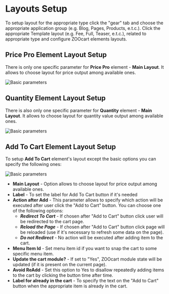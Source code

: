 # Layouts Setup

To setup layout for the appropriate type click the "gear" tab and choose the appropriate application group (e.g. Blog, Pages, Products, e.t.c.).
Click the appropriate Template layout (e.g. Fee, Full, Teaser, e.t.c.), related to appropriate type and configure ZOOcart elements layouts.

## Price Pro Element Layout Setup

There is only one specific parameter for **Price Pro** element - **Main Layout**. It allows to choose layout for price output among available ones.

![Basic parameters](/images/zc23.png)

## Quantity Element Layout Setup

There is also only one specific parameter for **Quantity** element - **Main Layout**. It allows to choose layout for quantity value output among available ones.

![Basic parameters](/images/zc23.png)

## Add To Cart Element Layout Setup

To setup **Add To Cart** element's layout except the basic options you can specify the following ones:

![Basic parameters](/images/zc24.png)

- **Main Layout** - Option allows to choose layout for price output among available ones.
- **Label** - To set the label for Add To Cart button if it's needed
- **Action after Add** - This parameter allows to specify which action will be executed after user click the "Add to Cart" button. You can choose one of the following options:
	- ***Redirect To Cart*** - If chosen after "Add to Cart" button click user will be redirected to the cart page.
	- ***Reload the Page*** - If chosen after "Add to Cart" button click page will be reloaded (use if it's necessary to refresh some data on the page).
	- ***Do not Redirect*** - No action will be executed after adding item to the cart.
- **Menu Item Id** - Set menu item id if you want to snap the cart to some specific menu item.
- **Update the cart module?** - If set to "Yes", ZOOcart module state will be updated (if it is present on the current page).
- **Avoid ReAdd** - Set this option to Yes to disallow repeatedly adding items to the cart by clicking the button time after time.
- **Label for already in the cart** - To specify the text on the "Add to Cart" button when the appropriate item is already in the cart.

